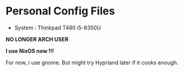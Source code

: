 # Personal Config Files

- System : Thinkpad T480 i5-8350U
  
__NO LONGER ARCH USER__

__I use NixOS now !!!__

For now, i use gnome. But might try Hyprland later if it cooks enough.
